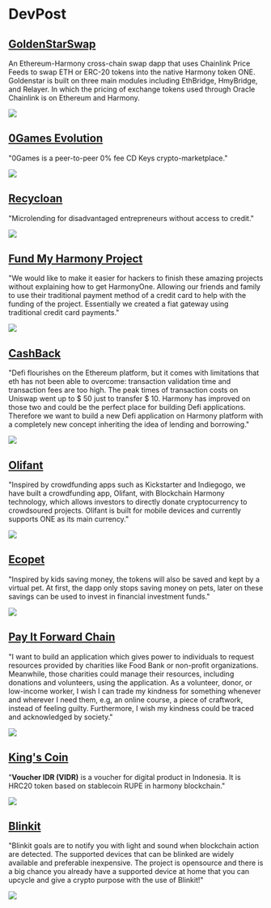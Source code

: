 # DevPost

## [GoldenStarSwap](https://devpost.com/software/harmony-cosmos-cross)

An Ethereum-Harmony cross-chain swap dapp that uses Chainlink Price Feeds to swap ETH or ERC-20 tokens into the native Harmony token ONE. Goldenstar is built on three main modules including EthBridge, HmyBridge, and Relayer. In which the pricing of exchange tokens used through Oracle Chainlink is on Ethereum and Harmony.

![](../../../.gitbook/assets/goldenstarswap.jpeg)

## [0Games Evolution](https://devpost.com/software/0games-evolution)

"0Games is a peer-to-peer 0% fee CD Keys crypto-marketplace."

![](../../../.gitbook/assets/0games.PNG)

## [Recycloan](https://devpost.com/software/recycloan)

"Microlending for disadvantaged entrepreneurs without access to credit."

![](../../../.gitbook/assets/recycloan.png)

## [Fund My Harmony Project](https://devpost.com/software/web3devs-unisend-money-transfer-project)

"We would like to make it easier for hackers to finish these amazing projects without explaining how to get HarmonyOne. Allowing our friends and family to use their traditional payment method of a credit card to help with the funding of the project. Essentially we created a fiat gateway using traditional credit card payments."

![](../../../.gitbook/assets/web3devs.png)

## [CashBack](https://devpost.com/software/cryptopet)

"Defi flourishes on the Ethereum platform, but it comes with limitations that eth has not been able to overcome: transaction validation time and transaction fees are too high. The peak times of transaction costs on Uniswap went up to $ 50 just to transfer $ 10. Harmony has improved on those two and could be the perfect place for building Defi applications. Therefore we want to build a new Defi application on Harmony platform with a completely new concept inheriting the idea of lending and borrowing."

![](../../../.gitbook/assets/cashback.png)

## [Olifant](https://devpost.com/software/shofar)

"Inspired by crowdfunding apps such as Kickstarter and Indiegogo, we have built a crowdfunding app, Olifant, with Blockchain Harmony technology, which allows investors to directly donate cryptocurrency to crowdsoured projects. Olifant is built for mobile devices and currently supports ONE as its main currency."

![](../../../.gitbook/assets/olifant.PNG)

## [Ecopet](https://devpost.com/software/ecopet-1iorbs)

"Inspired by kids saving money, the tokens will also be saved and kept by a virtual pet. At first, the dapp only stops saving money on pets, later on these savings can be used to invest in financial investment funds."

![](../../../.gitbook/assets/ecopet.png)

## [Pay It Forward Chain](https://devpost.com/software/pay-it-forward-962ag3)

"I want to build an application which gives power to individuals to request resources provided by charities like Food Bank or non-profit organizations. Meanwhile, those charities could manage their resources, including donations and volunteers, using the application. As a volunteer, donor, or low-income worker, I wish I can trade my kindness for something whenever and wherever I need them, e.g, an online course, a piece of craftwork, instead of feeling guilty. Furthermore, I wish my kindness could be traced and acknowledged by society."

![](<../../../.gitbook/assets/pay it forward.png>)

## [King's Coin](https://devpost.com/software/king-s-coin)

"**Voucher IDR (VIDR)** is a voucher for digital product in Indonesia. It is HRC20 token based on stablecoin RUPE in harmony blockchain."

![](<../../../.gitbook/assets/kings coin.png>)

## [Blinkit](https://devpost.com/software/blinkit-ephtol)

"Blinkit goals are to notify you with light and sound when blockchain action are detected. The supported devices that can be blinked are widely available and preferable inexpensive. The project is opensource and there is a big chance you already have a supported device at home that you can upcycle and give a crypto purpose with the use of Blinkit!"

![](../../../.gitbook/assets/blinkit.png)



